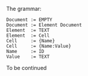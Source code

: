 The grammar:
```
Document := EMPTY
Document := Element Document
Element  := TEXT
Element  := Cell
Cell     := {Name}
Cell     := {Name:Value}
Name     := ID
Value    := TEXT
```
To be continued